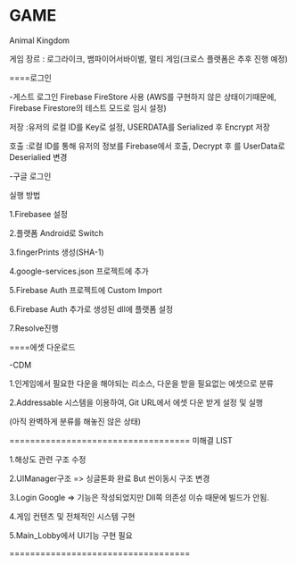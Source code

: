 # GAME

Animal Kingdom

게임 장르 : 로그라이크, 뱀파이어서바이벌, 멀티 게임(크로스 플랫폼은 추후 진행 예정)

====로그인

-게스트 로그인
Firebase FireStore 사용
(AWS를 구현하지 않은 상태이기때문에, Firebase Firestore의 테스트 모드로 임시 설정)

저장 :유저의 로컬 ID를 Key로 설정, USERDATA를 Serialized 후 Encrypt 저장

호출 :로컬 ID를 통해 유저의 정보를 Firebase에서 호출, Decrypt 후 <T>를 UserData로 Deserialied 변경

-구글 로그인

실행 방법

1.Firebasee 설정

2.플랫폼 Android로 Switch

3.fingerPrints 생성(SHA-1)

4.google-services.json 프로젝트에 추가

5.Firebase Auth 프로젝트에 Custom Import

6.Firebase Auth 추가로 생성된 dll에 플랫폼 설정

7.Resolve진행

====에셋 다운로드

-CDM

1.인게임에서 필요한 다운을 해야되는 리소스, 다운을 받을 필요없는 에셋으로 분류

2.Addressable 시스템을 이용하여, Git URL에서 에셋 다운 받게 설정 및 실행

(아직 완벽하게 분류를 해놓진 않은 상태)


===================================
미해결 LIST 

1.해상도 관련 구조 수정

2.UIManager구조 => 싱글톤화 완료 But 씬이동시 구조 변경

3.Login Google => 기능은 작성되었지만 Dll쪽 의존성 이슈 때문에 빌드가 안됨.

4.게임 컨텐츠 및 전체적인 시스템 구현 

5.Main_Lobby에서 UI기능 구현 필요

===================================



